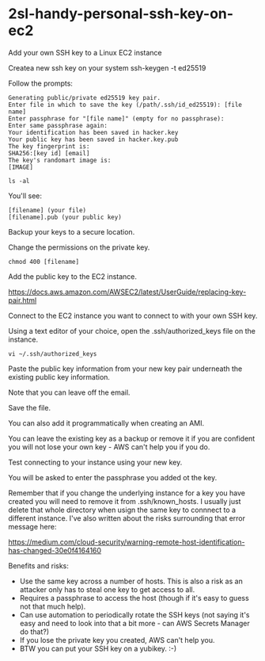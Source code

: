 # 2sl-handy-personal-ssh-key-on-ec2
Add your own SSH key to a Linux EC2 instance

Createa new ssh key on your system
ssh-keygen -t ed25519

Follow the prompts:
```
Generating public/private ed25519 key pair.
Enter file in which to save the key (/path/.ssh/id_ed25519): [file name]  
Enter passphrase for "[file name]" (empty for no passphrase): 
Enter same passphrase again: 
Your identification has been saved in hacker.key
Your public key has been saved in hacker.key.pub
The key fingerprint is:
SHA256:[key id] [email]
The key's randomart image is:
[IMAGE]
```
```
ls -al
```
You'll see:

```
[filename] (your file)
[filename].pub (your public key)
```

Backup your keys to a secure location.

Change the permissions on the private key.

```
chmod 400 [filename]
```

Add the public key to the EC2 instance.

https://docs.aws.amazon.com/AWSEC2/latest/UserGuide/replacing-key-pair.html

Connect to the EC2 instance you want to connect to with your own SSH key.

Using a text editor of your choice, open the .ssh/authorized_keys file on the instance. 

```
vi ~/.ssh/authorized_keys
```

Paste the public key information from your new key pair underneath the existing public key information. 

Note that you can leave off the email.

Save the file.

You can also add it programmatically when creating an AMI.

You can leave the existing key as a backup or remove it if you are confident you will not lose your own key - AWS can't help you if you do.
                                    
Test connecting to your instance using your new key.

You will be asked to enter the passphrase you added ot the key.

Remember that if you change the underlying instance for a key you have created you will need to remove it from .ssh/known_hosts. I usually just delete that whole directory when usign the same key to connnect to a different instance. I've also written about the risks surrounding that error message here:

https://medium.com/cloud-security/warning-remote-host-identification-has-changed-30e0f4164160

Benefits and risks:
* Use the same key across a number of hosts. This is also a risk as an attacker only has to steal one key to get access to all.
* Requires a passphrase to access the host (though if it's easy to guess not that much help).
* Can use automation to periodically rotate the SSH keys (not saying it's easy and need to look into that a bit more - can AWS Secrets Manager do that?)
* If you lose the private key you created, AWS can't help you.
* BTW you can put your SSH key on a yubikey. :-)
